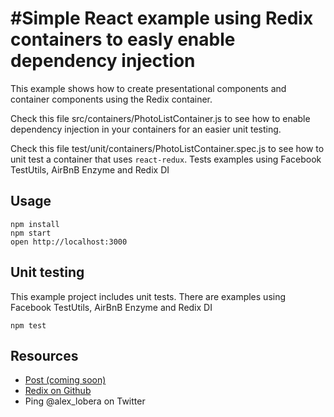 #Simple React example using Redix containers to easly enable dependency injection
=====================

This example shows how to create presentational components and container components using the Redix container.

Check this file src/containers/PhotoListContainer.js to see how to enable dependency injection in your containers for an easier unit testing.

Check this file test/unit/containers/PhotoListContainer.spec.js to see how to unit test a container that uses `react-redux`. Tests examples using Facebook TestUtils, AirBnB Enzyme and Redix DI

## Usage

```
npm install
npm start
open http://localhost:3000
```

## Unit testing

This example project includes unit tests. There are examples using Facebook TestUtils, AirBnB Enzyme and Redix DI

```
npm test
```

## Resources

* [Post (coming soon)]()
* [Redix on Github](https://github.com/alexlbr/redix)
* Ping @alex_lobera on Twitter
